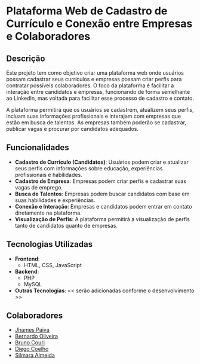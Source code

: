 # Plataforma Web de Cadastro de Currículo e Conexão entre Empresas e Colaboradores

## Descrição

Este projeto tem como objetivo criar uma plataforma web onde usuários possam cadastrar seus currículos e empresas possam criar perfis para contratar possíveis colaboradores. O foco da plataforma é facilitar a interação entre candidatos e empresas, funcionando de forma semelhante ao LinkedIn, mas voltada para facilitar esse processo de cadastro e contato.

A plataforma permitirá que os usuários se cadastrem, atualizem seus perfis, incluam suas informações profissionais e interajam com empresas que estão em busca de talentos. As empresas também poderão se cadastrar, publicar vagas e procurar por candidatos adequados.

## Funcionalidades

- **Cadastro de Currículo (Candidatos)**: Usuários podem criar e atualizar seus perfis com informações sobre educação, experiências profissionais e habilidades.
- **Cadastro de Empresa**: Empresas podem criar perfis e cadastrar suas vagas de emprego.
- **Busca de Talentos**: Empresas podem buscar candidatos com base em suas habilidades e experiências.
- **Conexão e Interação**: Empresas e candidatos podem entrar em contato diretamente na plataforma.
- **Visualização de Perfis**: A plataforma permitirá a visualização de perfis tanto de candidatos quanto de empresas.

## Tecnologias Utilizadas

- **Frontend**:
  - HTML, CSS, JavaScript
- **Backend**:
  - PHP
  - MySQL
- **Outras Tecnologias**: << serão adicionadas conforme o desenvolvimento >>

## Colaboradores
- [Jhames Paiva](https://github.com/JhamesPaiva)
- [Bernardo Oliveira](https://github.com/Bernardoa7)
- [Bruno Couri](https://github.com/N1nho0)
- [Diego Coelho](https://github.com/Coelhosdi)
- [Silmara Almeida](https://github.com/SilmaraAlmeida)
